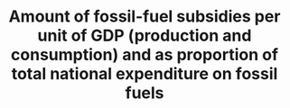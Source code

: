 ---
actual_indicator_available: null
actual_indicator_available_description: null
comments_and_limitations: null
computation_units: null
data_non_statistical: true
date_metadata_updated: null
date_of_national_source_publication: null
disaggregation_categories: null
disaggregation_geography: null
goal_meta_link: http://unstats.un.org/sdgs/files/metadata-compilation/Metadata-Goal-12.pdf
graph_title: Amount of fossil-fuel subsidies per unit of GDP (production and consumption)
  and as proportion of total national expenditure on fossil fuels
graph_type: null
has_metadata: false
indicator: 12.c.1
indicator_definition: ''
indicator_name: Amount of fossil-fuel subsidies per unit of GDP (production and consumption)
  and as proportion of total national expenditure on fossil fuels
indicator_sort_order: 12-0c-01
indicator_variable: null
international_and_national_references: null
layout: indicator
method_of_computation: ''
national_geographical_coverage: United States
periodicity: null
permalink: /12-c-1/
published: false
rationale_interpretation: ''
reporting_status: notstarted
scheduled_update_by_SDG_team: null
scheduled_update_by_national_source: null
sdg_goal: 12
source_active_1: true
source_agency_staff_email_1: null
source_agency_staff_name_1: null
source_agency_survey_dataset_1: null
source_notes_1: null
source_organisation_1: null
source_title_1: null
source_url_1: null
target: Rationalize inefficient fossil-fuel subsidies that encourage wasteful consumption
  by removing market distortions, in accordance with national circumstances, including
  by restructuring taxation and phasing out those harmful subsidies, where they exist,
  to reflect their environmental impacts, taking fully into account the specific needs
  and conditions of developing countries and minimizing the possible adverse impacts
  on their development in a manner that protects the poor and the affected communities.
target_id: 12.c
time_period: null
title: Amount of fossil-fuel subsidies per unit of GDP (production and consumption)
  and as proportion of total national expenditure on fossil fuels
un_custodial_agency: UNEP
un_designated_tier: '3'
variable_description: null
variable_notes: null
---